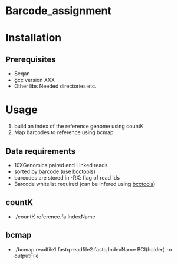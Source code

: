 # Barcode_assignment

# Installation

## Prerequisites
- Seqan
- gcc version XXX
- Other libs
Needed directories etc.


# Usage 
1. build an index of the reference genome using countK
2. Map barcodes to reference using bcmap

## Data requirements
- 10XGenomics paired end Linked reads
- sorted by barcode (use [bcctools](https://github.com/kehrlab/bcctools))
- barcodes are stored in -RX: flag of read Ids
- Barcode whitelist required (can be infered using [bcctools](https://github.com/kehrlab/bcctools))

## countK
- ./countK reference.fa IndexName

## bcmap
- ./bcmap readfile1.fastq readfile2.fastq IndexName BCI(holder) -o outputFile
 
